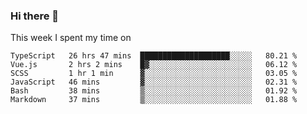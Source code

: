 ### Hi there 👋

<!--
**qiruohan/qiruohan** is a ✨ _special_ ✨ repository because its `README.md` (this file) appears on your GitHub profile.

Here are some ideas to get you started:

- 🔭 I’m currently working on ...
- 🌱 I’m currently learning ...
- 👯 I’m looking to collaborate on ...
- 🤔 I’m looking for help with ...
- 💬 Ask me about ...
- 📫 How to reach me: ...
- 😄 Pronouns: ...
- ⚡ Fun fact: ...
-->

This week I spent my time on 
<!--START_SECTION:waka-->

```text
TypeScript   26 hrs 47 mins  ████████████████████░░░░░   80.21 %
Vue.js       2 hrs 2 mins    █▓░░░░░░░░░░░░░░░░░░░░░░░   06.12 %
SCSS         1 hr 1 min      ▓░░░░░░░░░░░░░░░░░░░░░░░░   03.05 %
JavaScript   46 mins         ▓░░░░░░░░░░░░░░░░░░░░░░░░   02.31 %
Bash         38 mins         ▒░░░░░░░░░░░░░░░░░░░░░░░░   01.92 %
Markdown     37 mins         ▒░░░░░░░░░░░░░░░░░░░░░░░░   01.88 %
```

<!--END_SECTION:waka-->
